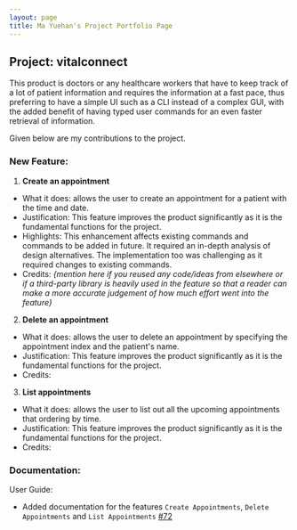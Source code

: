 ```yaml
---
layout: page
title: Ma Yuehan's Project Portfolio Page
---
```


## Project: vitalconnect

This product is doctors or any healthcare workers that have to keep track of a lot 
of patient information and requires the information at a fast pace, 
thus preferring to have a simple UI such as a CLI instead of a complex GUI, 
with the added benefit of having typed user commands for an even faster retrieval of information.

Given below are my contributions to the project.

### **New Feature**: 

1. __Create an appointment__

* What it does: allows the user to create an appointment for a patient with the time and date.
* Justification: This feature improves the product significantly as it is the fundamental functions for the project.
* Highlights: This enhancement affects existing commands and commands to be added in future. It required an in-depth analysis of design alternatives. The implementation too was challenging as it required changes to existing commands.
* Credits: *{mention here if you reused any code/ideas from elsewhere or if a third-party library is heavily used in the feature so that a reader can make a more accurate judgement of how much effort went into the feature}*

2. __Delete an appointment__

* What it does: allows the user to delete an appointment by specifying the appointment index and the patient's name.
* Justification: This feature improves the product significantly as it is the fundamental functions for the project.
* Credits:


3. __List appointments__

* What it does: allows the user to list out all the upcoming appointments that ordering by time.
* Justification: This feature improves the product significantly as it is the fundamental functions for the project.
* Credits:

### **Documentation**:
User Guide:

* Added documentation for the features `Create Appointments`, `Delete Appointments` and `List Appointments` [\#72]()


